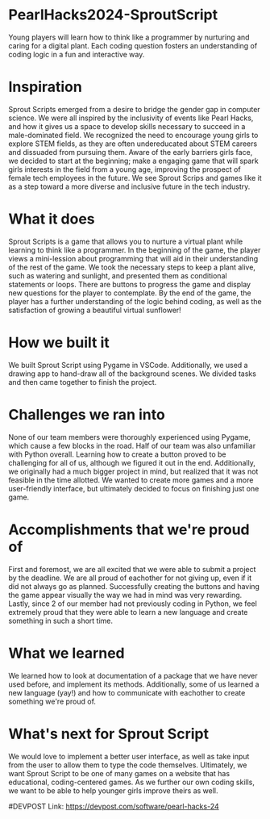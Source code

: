 # PearlHacks2024-SproutScript
Young players will learn how to think like a programmer by nurturing and caring for a digital plant. Each coding question fosters an understanding of coding logic in a fun and interactive way.

# Inspiration
Sprout Scripts emerged from a desire to bridge the gender gap in computer science. We were all inspired by the inclusivity of events like Pearl Hacks, and how it gives us a space to develop skills necessary to succeed in a male-dominated field. We recognized the need to encourage young girls to explore STEM fields, as they are often undereducated about STEM careers and dissuaded from pursuing them. Aware of the early barriers girls face, we decided to start at the beginning; make a engaging game that will spark girls interests in the field from a young age, improving the prospect of female tech employees in the future. We see Sprout Scrips and games like it as a step toward a more diverse and inclusive future in the tech industry.

# What it does
Sprout Scripts is a game that allows you to nurture a virtual plant while learning to think like a programmer. In the beginning of the game, the player views a mini-lession about programming that will aid in their understanding of the rest of the game. We took the necessary steps to keep a plant alive, such as watering and sunlight, and presented them as conditional statements or loops. There are buttons to progress the game and display new questions for the player to contemplate. By the end of the game, the player has a further understanding of the logic behind coding, as well as the satisfaction of growing a beautiful virtual sunflower!

# How we built it
We built Sprout Script using Pygame in VSCode. Additionally, we used a drawing app to hand-draw all of the background scenes. We divided tasks and then came together to finish the project.

# Challenges we ran into
None of our team members were thoroughly experienced using Pygame, which cause a few blocks in the road. Half of our team was also unfamiliar with Python overall. Learning how to create a button proved to be challenging for all of us, although we figured it out in the end. Additionally, we originally had a much bigger project in mind, but realized that it was not feasible in the time allotted. We wanted to create more games and a more user-friendly interface, but ultimately decided to focus on finishing just one game.

# Accomplishments that we're proud of
First and foremost, we are all excited that we were able to submit a project by the deadline. We are all proud of eachother for not giving up, even if it did not always go as planned. Successfully creating the buttons and having the game appear visually the way we had in mind was very rewarding. Lastly, since 2 of our member had not previously coding in Python, we feel extremely proud that they were able to learn a new language and create something in such a short time.

# What we learned
We learned how to look at documentation of a package that we have never used before, and implement its methods. Additionally, some of us learned a new language (yay!) and how to communicate with eachother to create something we're proud of.

# What's next for Sprout Script
We would love to implement a better user interface, as well as take input from the user to allow them to type the code themselves. Ultimately, we want Sprout Script to be one of many games on a website that has educational, coding-centered games. As we further our own coding skills, we want to be able to help younger girls improve theirs as well.

#DEVPOST Link: 
https://devpost.com/software/pearl-hacks-24
